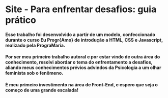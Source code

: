 # Site - Para enfrentar desafios: guia prático 

#### Esse trabalho foi desenvolvido a partir de um modelo, confeccionado durante o curso Eu Progr{Amo} de introdução a HTML, CSS e Javascript, realizado pela PrograMaria.

#### Por ser meu primeiro trabalho autoral e por estar vindo de outra área do conhecimento, resolvi abordar o tema do enfrentamento a desafios, aliando meus conhecimentos prévios advindos da Psicologia a um olhar feminista sob o fenômeno. 

#### É meu primeiro investimento na área de Front-End, e espero que seja o começo de uma grande escalada! 



 